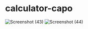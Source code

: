 # calculator-capo

![Screenshot (43)](https://github.com/ajinxs/calculator-capo/assets/14048428/9a9a9e8d-c0ce-4bfe-af93-b840682d7c88)
![Screenshot (44)](https://github.com/ajinxs/calculator-capo/assets/14048428/d8e578c7-59d2-4c80-b2c0-eb0737f821f9)

